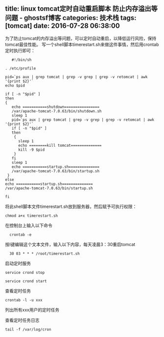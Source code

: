 title: linux tomcat定时自动重启脚本 防止内存溢出等问题 - ghostsf博客
categories: 技术栈
tags: [tomcat]
date: 2016-07-28 06:38:00
---
为了防止tomcat的内存溢出等问题，可以定时自动重启，以降低运行风险，保持tomcat最佳性能。
写一个shell脚本timerestart.sh来做这件事情，然后用crontab定时执行即可：

       #!/bin/sh  
      
    . /etc/profile  
      
    pid=`ps aux | grep tomcat | grep -v grep | grep -v retomcat | awk '{print $2}'`  
    echo $pid  
      
    if [ -n "$pid" ]  
    then  
    {  
       echo ===========shutdown================  
       /var/apache-tomcat-7.0.63/bin/shutdown.sh  
       sleep 1   
       pid=`ps aux | grep tomcat | grep -v grep | grep -v retomcat | awk '{print $2}'`  
       if [ -n "$pid" ]  
       then  
        {  
          sleep 1   
          echo ========kill tomcat==============    
          kill -9 $pid  
        }  
       fi  
       sleep 1  
       echo ===========startup.sh==============  
       /var/apache-tomcat-7.0.63/bin/startup.sh  
     }  
    else  
    echo ===========startup.sh==============  
    /var/apache-tomcat-7.0.63/bin/startup.sh  
      
    fi

将此shell脚本文件timerestart.sh放到服务器，然后赋予可执行权限：

    chmod a+x timerestart.sh

在控制台上输入以下命令

      crontab -e

按i键编辑这个文本文件，输入以下内容，每天凌晨3：30重启tomcat

      30 03 * * * /root/timerestart.sh

启动定时服务

    service crond stop
    
    service crond start

查看定时任务

    crontab -l -u xxx

列出所有xxx用户的定时任务

查看定时任务日志

    tail -f /var/log/cron 
